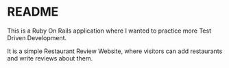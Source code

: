 # README

This is a Ruby On Rails application where I wanted to practice more Test Driven Development.

It is a simple Restaurant Review Website, where visitors can add restaurants and write reviews about them.
